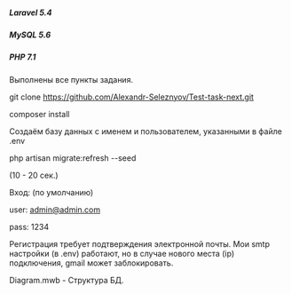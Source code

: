 ##### Laravel 5.4
##### MySQL 5.6
##### PHP 7.1
Выполнены все пункты задания.

git clone https://github.com/Alexandr-Seleznyov/Test-task-next.git

composer install

Создаём базу данных с именем и пользователем, указанными в файле .env

php artisan migrate:refresh --seed

(10 - 20 сек.)


Вход: (по умолчанию)

user: admin@admin.com

pass: 1234



Регистрация требует подтверждения электронной почты. Мои smtp настройки (в .env) работают, но в случае нового места (ip) подключения, gmail может заблокировать.

Diagram.mwb - Структура БД.

